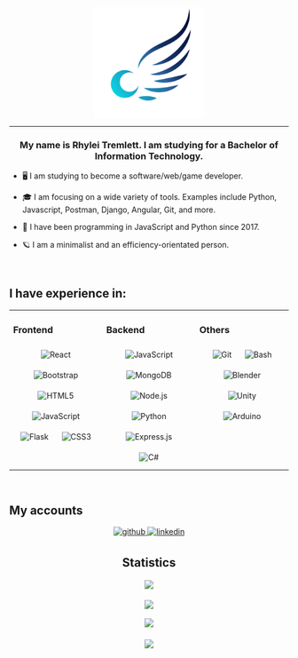 <div align="center">
<img src="./KyrVorga.png" alt="My custom logo, a blue crescent moon with feathery wings" align="center" style="width: 200px" />
</div>

---

### <div align="center">My name is Rhylei Tremlett. I am studying for a Bachelor of Information Technology.</div>

-   🖥️ I am studying to become a software/web/game developer.

-   🎓 I am focusing on a wide variety of tools. Examples include Python, Javascript, Postman, Django, Angular, Git, and more.

-   🏅 I have been programming in JavaScript and Python since 2017.

-   🪐 I am a minimalist and an efficiency-orientated person.

<br/>

## I have experience in:

<table><tr><td valign="top" width="33%">

### Frontend

<div align="center">  
<img style="margin: 10px" src="https://profilinator.rishav.dev/skills-assets/react-original-wordmark.svg" alt="React" height="50" />  
<img style="margin: 10px" src="https://profilinator.rishav.dev/skills-assets/bootstrap-plain.svg" alt="Bootstrap" height="50" />  
<img style="margin: 10px" src="https://profilinator.rishav.dev/skills-assets/html5-original-wordmark.svg" alt="HTML5" height="50" />  
<img style="margin: 10px" src="https://profilinator.rishav.dev/skills-assets/javascript-original.svg" alt="JavaScript" height="50" />  
<img style="margin: 10px" src="https://profilinator.rishav.dev/skills-assets/flask.png" alt="Flask" height="50" />  
<img style="margin: 10px" src="https://profilinator.rishav.dev/skills-assets/css3-original-wordmark.svg" alt="CSS3" height="50" />  
</div>

</td><td valign="top" width="33%">

### Backend

<div align="center">  
<img style="margin: 10px" src="https://profilinator.rishav.dev/skills-assets/javascript-original.svg" alt="JavaScript" height="50" />  
<img style="margin: 10px" src="https://profilinator.rishav.dev/skills-assets/mongodb-original-wordmark.svg" alt="MongoDB" height="50" />  
<img style="margin: 10px" src="https://profilinator.rishav.dev/skills-assets/nodejs-original-wordmark.svg" alt="Node.js" height="50" />  
<img style="margin: 10px" src="https://profilinator.rishav.dev/skills-assets/python-original.svg" alt="Python" height="50" />  
<img style="margin: 10px" src="https://profilinator.rishav.dev/skills-assets/express-original-wordmark.svg" alt="Express.js" height="50" />  
<img style="margin: 10px" src="https://profilinator.rishav.dev/skills-assets/csharp-original.svg" alt="C#" height="50" />  
</div>

</td><td valign="top" width="33%">

### Others

<div align="center">  
<img style="margin: 10px" src="https://profilinator.rishav.dev/skills-assets/git-scm-icon.svg" alt="Git" height="50" />  
<img style="margin: 10px" src="https://profilinator.rishav.dev/skills-assets/gnu_bash-icon.svg" alt="Bash" height="50" />  
<img style="margin: 10px" src="https://profilinator.rishav.dev/skills-assets/blender_community_badge_white.svg" alt="Blender" height="50" />  
<img style="margin: 10px" src="https://profilinator.rishav.dev/skills-assets/unity.png" alt="Unity" height="50" />  
<img style="margin: 10px" src="https://profilinator.rishav.dev/skills-assets/arduino.png" alt="Arduino" height="50" />  
</div>

</td></tr></table>

<br/>

## My accounts

<div align="center">
<a href="https://github.com/KyrVorga" target="_blank">
<img src=https://img.shields.io/badge/github-%2324292e.svg?&style=for-the-badge&logo=github&logoColor=white alt=github style="margin-bottom: 5px;" />
</a>
<a href="https://linkedin.com/in/rhylei-tremlett-18370b232" target="_blank">
<img src=https://img.shields.io/badge/linkedin-%231E77B5.svg?&style=for-the-badge&logo=linkedin&logoColor=white alt=linkedin style="margin-bottom: 5px;" />
</a>
<!-- <a href="https://stackoverflow.com/users/19697967/kyrvorga" target="_blank">
<img src=https://img.shields.io/badge/stackoverflow-%23F28032.svg?&style=for-the-badge&logo=stackoverflow&logoColor=white alt=stackoverflow style="margin-bottom: 5px;" />
</a>
<a href="https://instagram.com/rhylei.kyrvorga/" target="_blank">
<img src=https://img.shields.io/badge/instagram-%23000000.svg?&style=for-the-badge&logo=instagram&logoColor=white alt=instagram style="margin-bottom: 5px;" />
</a>  
</div> -->

<br/>

## Statistics

<div align="center"><img src="https://github-readme-stats.vercel.app/api?username=KyrVorga&show_icons=true&count_private=true&hide_border=true" align="center" /></div>

<br/>
<div align="center"><img src="https://github-readme-stats.vercel.app/api/top-langs/?username=KyrVorga&layout=compact&exclude_repo=Old-Projects" align="center" /></div>

<br/>
<div align="center"><img src="https://spotify-github-profile.vercel.app/api/view?uid=31r2xuxf4mihfxuy7cryk4cls4aq&cover_image=true&theme=default" /></div>

<br/>

<div align="center">
<img src="https://komarev.com/ghpvc/?username=KyrVorga&&style=flat-square" align="center" />
</div>

<br/>

<br />

<!-- <div align="center">Generated using <a href="https://profilinator.rishav.dev/" target="_blank">Github Profilinator</a></div> -->
